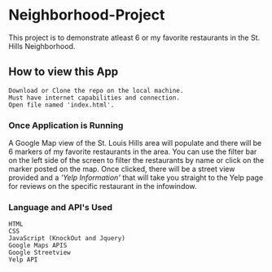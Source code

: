 # Neighborhood-Project

This project is to demonstrate atleast 6 or my favorite restaurants in the St. Hills Neighborhood.

## How to view this App

    Download or Clone the repo on the local machine.
    Must have internet capabilities and connection.
    Open file named 'index.html'.

### Once Application is Running

A Google Map view of the St. Louis Hills area will populate and there will be 6 markers of my favorite restaurants in the area.  You can use the filter bar on the left side of the screen to filter the restaurants by name or click on the marker posted on the map.  Once clicked, there will be a street view provided and a *'Yelp Information'* that will take you straight to the Yelp page for reviews on the specific restaurant in the infowindow.

### Language and API's Used

    HTML
    CSS
    JavaScript (KnockOut and Jquery)
    Google Maps APIS
    Google Streetview
    Yelp API
